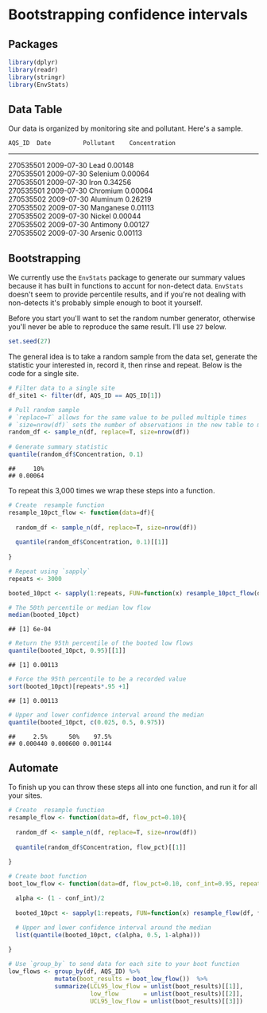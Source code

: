 # Bootstrapping confidence intervals

## Packages

```r
library(dplyr)
library(readr)
library(stringr)
library(EnvStats)
```

## Data Table

Our data is organized by monitoring site and pollutant. Here's a sample.


    AQS_ID  Date         Pollutant    Concentration  
----------  -----------  ----------  --------------  
 270535501  2009-07-30   Lead               0.00148  
 270535501  2009-07-30   Selenium           0.00064  
 270535501  2009-07-30   Iron               0.34256  
 270535501  2009-07-30   Chromium           0.00064  
 270535502  2009-07-30   Aluminum           0.26219  
 270535502  2009-07-30   Manganese          0.01113  
 270535502  2009-07-30   Nickel             0.00044  
 270535502  2009-07-30   Antimony           0.00127  
 270535502  2009-07-30   Arsenic            0.00113    
   

## Bootstrapping

We currently use the `EnvStats` package to generate our summary values because it has built in functions to accunt for non-detect data. `EnvStats` doesn't seem to provide percentile results, and if you're not dealing with non-detects it's probably simple enough to boot it yourself.


Before you start you'll want to set the random number generator, otherwise you'll never be able to reproduce the same result. I'll use `27` below.

```r
set.seed(27)
```


The general idea is to take a random sample from the data set, generate the statistic your interested in, record it, then rinse and repeat. Below is the code for a single site.

```r
# Filter data to a single site
df_site1 <- filter(df, AQS_ID == AQS_ID[1])

# Pull random sample
# `replace=T` allows for the same value to be pulled multiple times
# `size=nrow(df)` sets the number of observations in the new table to match the original 
random_df <- sample_n(df, replace=T, size=nrow(df))
  
# Generate summary statistic
quantile(random_df$Concentration, 0.1)
```

```
##     10% 
## 0.00064
```


To repeat this 3,000 times we wrap these steps into a function.

```r
# Create  resample function
resample_10pct_flow <- function(data=df){
  
  random_df <- sample_n(df, replace=T, size=nrow(df))
  
  quantile(random_df$Concentration, 0.1)[[1]]
  
}

# Repeat using `sapply`
repeats <- 3000

booted_10pct <- sapply(1:repeats, FUN=function(x) resample_10pct_flow(df))

# The 50th percentile or median low flow
median(booted_10pct)
```

```
## [1] 6e-04
```

```r
# Return the 95th percentile of the booted low flows
quantile(booted_10pct, 0.95)[[1]]
```

```
## [1] 0.00113
```

```r
# Force the 95th percentile to be a recorded value
sort(booted_10pct)[repeats*.95 +1]
```

```
## [1] 0.00113
```

```r
# Upper and lower confidence interval around the median
quantile(booted_10pct, c(0.025, 0.5, 0.975))
```

```
##     2.5%      50%    97.5% 
## 0.000440 0.000600 0.001144
```


## Automate

To finish up you can throw these steps all into one function, and run it for all your sites.

```r
# Create  resample function
resample_flow <- function(data=df, flow_pct=0.10){
  
  random_df <- sample_n(df, replace=T, size=nrow(df))
  
  quantile(random_df$Concentration, flow_pct)[[1]]
  
}

# Create boot function
boot_low_flow <- function(data=df, flow_pct=0.10, conf_int=0.95, repeats=3000){

  alpha <- (1 - conf_int)/2
  
  booted_10pct <- sapply(1:repeats, FUN=function(x) resample_flow(df, flow_pct))

  # Upper and lower confidence interval around the median
  list(quantile(booted_10pct, c(alpha, 0.5, 1-alpha)))
  
}

# Use `group_by` to send data for each site to your boot function
low_flows <- group_by(df, AQS_ID) %>% 
             mutate(boot_results = boot_low_flow())  %>%
             summarize(LCL95_low_flow = unlist(boot_results)[[1]], 
                       low_flow       = unlist(boot_results)[[2]], 
                       UCL95_low_flow = unlist(boot_results)[[3]])         
```
